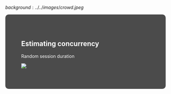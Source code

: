 $background:../../images/crowd.jpeg$

<div style="border-radius: 10px;background-color: rgba(0, 0, 0, 0.7); color: #fff; padding: 50px;">

## Estimating concurrency

Random session duration

![](../../images/concurrency-random-duration.png)
